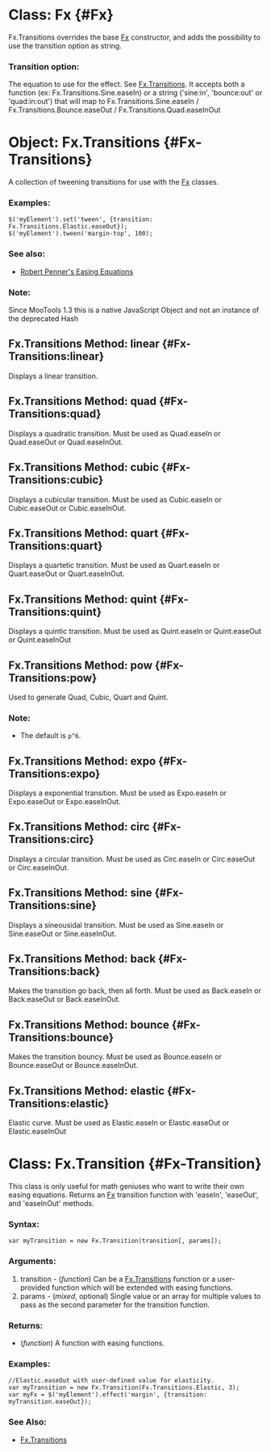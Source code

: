 Class: Fx {#Fx}
===============

Fx.Transitions overrides the base [Fx][] constructor, and adds the possibility to use the transition option as string.

### Transition option:

The equation to use for the effect. See [Fx.Transitions][]. It accepts both a function (ex: Fx.Transitions.Sine.easeIn) or a string ('sine:in', 'bounce:out' or 'quad:in:out') that will map to Fx.Transitions.Sine.easeIn / Fx.Transitions.Bounce.easeOut / Fx.Transitions.Quad.easeInOut


Object: Fx.Transitions {#Fx-Transitions}
======================================

A collection of tweening transitions for use with the [Fx][] classes.

### Examples:

	$('myElement').set('tween', {transition: Fx.Transitions.Elastic.easeOut});
	$('myElement').tween('margin-top', 100);

### See also:

- [Robert Penner's Easing Equations](http://www.robertpenner.com/easing/)

### Note:

Since MooTools 1.3 this is a native JavaScript Object and not an instance of the deprecated Hash



Fx.Transitions Method: linear {#Fx-Transitions:linear}
------------------------------------------------------

Displays a linear transition.

Fx.Transitions Method: quad {#Fx-Transitions:quad}
--------------------------------------------------

Displays a quadratic transition. Must be used as Quad.easeIn or Quad.easeOut or Quad.easeInOut.

Fx.Transitions Method: cubic {#Fx-Transitions:cubic}
----------------------------------------------------

Displays a cubicular transition. Must be used as Cubic.easeIn or Cubic.easeOut or Cubic.easeInOut.


Fx.Transitions Method: quart {#Fx-Transitions:quart}
----------------------------------------------------

Displays a quartetic transition. Must be used as Quart.easeIn or Quart.easeOut or Quart.easeInOut.

Fx.Transitions Method: quint {#Fx-Transitions:quint}
----------------------------------------------------

Displays a quintic transition. Must be used as Quint.easeIn or Quint.easeOut or Quint.easeInOut

Fx.Transitions Method: pow {#Fx-Transitions:pow}
------------------------------------------------

Used to generate Quad, Cubic, Quart and Quint.

### Note:

- The default is `p^6`.

Fx.Transitions Method: expo {#Fx-Transitions:expo}
--------------------------------------------------

Displays a exponential transition. Must be used as Expo.easeIn or Expo.easeOut or Expo.easeInOut.



Fx.Transitions Method: circ {#Fx-Transitions:circ}
--------------------------------------------------

Displays a circular transition. Must be used as Circ.easeIn or Circ.easeOut or Circ.easeInOut.



Fx.Transitions Method: sine {#Fx-Transitions:sine}
--------------------------------------------------

Displays a sineousidal transition. Must be used as Sine.easeIn or Sine.easeOut or Sine.easeInOut.



Fx.Transitions Method: back {#Fx-Transitions:back}
--------------------------------------------------

Makes the transition go back, then all forth. Must be used as Back.easeIn or Back.easeOut or Back.easeInOut.



Fx.Transitions Method: bounce {#Fx-Transitions:bounce}
------------------------------------------------------

Makes the transition bouncy. Must be used as Bounce.easeIn or Bounce.easeOut or Bounce.easeInOut.



Fx.Transitions Method: elastic {#Fx-Transitions:elastic}
--------------------------------------------------------

Elastic curve. Must be used as Elastic.easeIn or Elastic.easeOut or Elastic.easeInOut



Class: Fx.Transition {#Fx-Transition}
=====================================

This class is only useful for math geniuses who want to write their own easing equations.
Returns an [Fx][] transition function with 'easeIn', 'easeOut', and 'easeInOut' methods.

### Syntax:

	var myTransition = new Fx.Transition(transition[, params]);

### Arguments:

1. transition - (*function*) Can be a [Fx.Transitions][] function or a user-provided function which will be extended with easing functions.
2. params     - (*mixed*, optional) Single value or an array for multiple values to pass as the second parameter for the transition function.

### Returns:

* (*function*) A function with easing functions.

### Examples:

	//Elastic.easeOut with user-defined value for elasticity.
	var myTransition = new Fx.Transition(Fx.Transitions.Elastic, 3);
	var myFx = $('myElement').effect('margin', {transition: myTransition.easeOut});

### See Also:

- [Fx.Transitions][]


[Fx]: /core/Fx/Fx
[Fx.Transitions]: #Fx-Transitions
[Element.effect]: /core/Element/#Element:effect
[Linear]: ../Docs/assets/images/Linear.png
[Quad]: ../Docs/assets/images/Quad.png
[Cubic]: ../Docs/assets/images/Cubic.png
[Quart]: ../Docs/assets/images/Quart.png
[Quint]: ../Docs/assets/images/Quint.png
[Expo]: ../Docs/assets/images/Expo.png
[Circ]: ../Docs/assets/images/Circ.png
[Sine]: ../Docs/assets/images/Sine.png
[Back]: ../Docs/assets/images/Back.png
[Bounce]: ../Docs/assets/images/Bounce.png
[Elastic]: ../Docs/assets/images/Elastic.png
